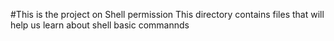 #This is the project on Shell permission
This directory contains files that will help us learn about shell basic commannds
